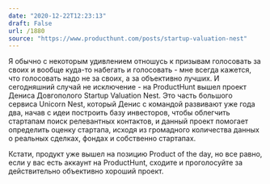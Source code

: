 ```yaml
---
date: "2020-12-22T12:23:13"
draft: False
url: /1880
source: "https://www.producthunt.com/posts/startup-valuation-nest"
---
```


Я обычно с некоторым удивлением отношусь к призывам голосовать за своих и вообще куда-то набегать и голосовать - мне всегда кажется, что голосовать надо не за своих, а за объективно лучших. И сегодняшний случай не исключение - на ProductHunt вышел проект Дениса Довгополого Startup Valuation Nest. Это часть большого сервиса Unicorn Nest, который Денис с командой развивают уже года два, начав с идеи построить базу инвесторов, чтобы облегчить стартапам поиск релевантных контактов, и данный проект помогает определить оценку стартапа, исходя из громадного количества данных о реальных сделках, фондах и собственно стартапах. 

Кстати, продукт уже вышел на позицию Product of the day, но все равно, если у вас есть аккаунт на ProductHunt, сходите и проголосуйте за действительно объективно хороший проект.

